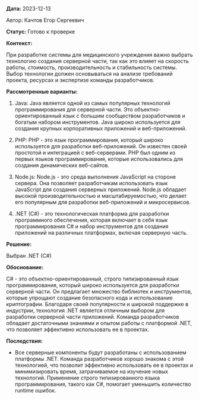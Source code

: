 **Дата:** 2023-12-13

Автор: Качтов Егор Сергеевич

**Статус:** Готово к проверке

**Контекст:**

При разработке системы для медицинского учреждения важно выбрать технологию создания серверной части, так как это влияет на скорость работы, стоимость, производительность и стабильность системы. Выбор технологии должен основываться на анализе требований проекта, ресурсах и экспертизе команды разработчиков.

**Рассмотренные варианты:**

1. Java: Java является одной из самых популярных технологий программирования для серверной части. Это объектно-ориентированный язык с большим сообществом разработчиков и богатым набором инструментов. Java широко используется для создания крупных корпоративных приложений и веб-приложений.

2. PHP: PHP - это язык программирования, который широко используется для разработки веб-приложений. Он известен своей простотой и интеграцией с веб-серверами. PHP был одним из первых языков программирования, которые использовались для создания динамических веб-сайтов.

3. Node.js: Node.js - это среда выполнения JavaScript на стороне сервера. Она позволяет разработчикам использовать язык JavaScript для создания серверных приложений. Node.js обладает высокой производительностью и масштабируемостью, что делает его популярным для разработки веб-приложений и микросервисов.
5. .NET (C#) - это технологическая платформа для разработки программного обеспечения, которая включает в себя язык программирования C# и набор инструментов для создания приложений на различных платформах, включая серверную часть.

**Решение:**

Выбран .NET (C#)

**Обоснование:**

C# - это объектно-ориентированный, строго типизированный язык программирования, который широко используется для разработки серверной части. Он предлагает множество библиотек и инструментов, которые упрощают создание безопасного кода и использование криптографии. Благодаря своей популярности и широкой поддержке в индустрии, технология .NET является отличным выбором для разработки серверной части приложений. Команда разработчиков обладает достаточными знаниями и опытом работы с платформой .NET, что позволяет эффективно использовать ее в проектах.

**Последствия:**

- Все серверные компоненты будут разработаны с использованием платформы .NET. Команда разработчиков хорошо знакома с этой технологией, что позволит эффективно использовать ее в проектах и минимизировать время, затрачиваемое на изучение новых технологий. Применение строго типизированного языка программирования, такого как C#, помогает уменьшить количество runtime ошибок.
